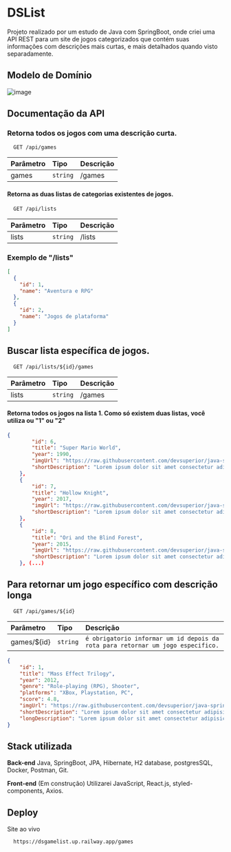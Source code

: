 
# DSList

Projeto realizado por um estudo de Java com SpringBoot, onde criei uma API REST para um site de jogos categorizados que contém suas informações com descrições mais curtas, e mais detalhados quando visto separadamente.


## Modelo de Domínio

![image](https://github.com/oxtw/dslist/assets/95698812/9fc0d7be-2209-4e23-b65d-11343ed32cf1)


## Documentação da API

### Retorna todos os jogos com uma descrição curta.

```http
  GET /api/games
```

| Parâmetro   | Tipo       | Descrição                           |
| :---------- | :--------- | :---------------------------------- |
|   games | `string` | /games |

#### Retorna as duas listas de categorias existentes de jogos.

```http
  GET /api/lists
```

| Parâmetro   | Tipo       | Descrição                                   |
| :---------- | :--------- | :------------------------------------------ |
| lists   | `string` | /lists |




### Exemplo de "/lists"

```json
[
  {
    "id": 1,
    "name": "Aventura e RPG"
  },
  {
    "id": 2,
    "name": "Jogos de plataforma"
  }
]
```


## Buscar lista específica de jogos.

```http
  GET /api/lists/${id}/games
```

| Parâmetro   | Tipo       | Descrição                           |
| :---------- | :--------- | :---------------------------------- |
|   lists | `string` | /games |

#### Retorna todos os jogos na lista 1. Como só existem duas listas, você utiliza ou "1" ou "2"

```json
{
        "id": 6,
        "title": "Super Mario World",
        "year": 1990,
        "imgUrl": "https://raw.githubusercontent.com/devsuperior/java-spring-dslist/main/resources/6.png",
        "shortDescription": "Lorem ipsum dolor sit amet consectetur adipisicing elit. Odit esse officiis corrupti unde repellat non quibusdam! Id nihil itaque ipsum!"
    },
    {
        "id": 7,
        "title": "Hollow Knight",
        "year": 2017,
        "imgUrl": "https://raw.githubusercontent.com/devsuperior/java-spring-dslist/main/resources/7.png",
        "shortDescription": "Lorem ipsum dolor sit amet consectetur adipisicing elit. Odit esse officiis corrupti unde repellat non quibusdam! Id nihil itaque ipsum!"
    },
    {
        "id": 8,
        "title": "Ori and the Blind Forest",
        "year": 2015,
        "imgUrl": "https://raw.githubusercontent.com/devsuperior/java-spring-dslist/main/resources/8.png",
        "shortDescription": "Lorem ipsum dolor sit amet consectetur adipisicing elit. Odit esse officiis corrupti unde repellat non quibusdam! Id nihil itaque ipsum!"
    }, (...)
```

## Para retornar um jogo específico com descrição longa
```http
  GET /api/games/${id}
```

| Parâmetro   | Tipo       | Descrição                                   |
| :---------- | :--------- | :------------------------------------------ |
| games/${id} | `string` |`é obrigatorio informar um id depois da rota para retornar um jogo especifico.`|


```json
{
    "id": 1,
    "title": "Mass Effect Trilogy",
    "year": 2012,
    "genre": "Role-playing (RPG), Shooter",
    "platforms": "XBox, Playstation, PC",
    "score": 4.8,
    "imgUrl": "https://raw.githubusercontent.com/devsuperior/java-spring-dslist/main/resources/1.png",
    "shortDescription": "Lorem ipsum dolor sit amet consectetur adipisicing elit. Odit esse officiis corrupti unde repellat non quibusdam! Id nihil itaque ipsum!",
    "longDescription": "Lorem ipsum dolor sit amet consectetur adipisicing elit. Delectus dolorum illum placeat eligendi, quis maiores veniam. Incidunt dolorum, nisi deleniti dicta odit voluptatem nam provident temporibus reprehenderit blanditiis consectetur tenetur. Dignissimos blanditiis quod corporis iste, aliquid perspiciatis architecto quasi tempore ipsam voluptates ea ad distinctio, sapiente qui, amet quidem culpa."
}
```



## Stack utilizada

**Back-end** Java, SpringBoot, JPA, Hibernate, H2 database, postgresSQL, Docker, Postman, Git.

**Front-end** (Em construção) Utilizarei JavaScript, React.js, styled-components, Axios.
## Deploy

Site ao vivo

```bash
  https://dsgamelist.up.railway.app/games
```


